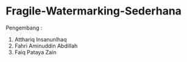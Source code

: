 # Fragile-Watermarking-Sederhana

Pengembang :
1. Atthariq Insanunlhaq
1. Fahri Aminuddin Abdillah
1. Faiq Pataya Zain
